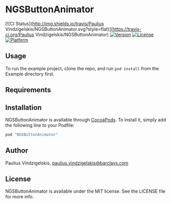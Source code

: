 # NGSButtonAnimator

[![CI Status](http://img.shields.io/travis/Paulius Vindzigelskis/NGSButtonAnimator.svg?style=flat)](https://travis-ci.org/Paulius Vindzigelskis/NGSButtonAnimator)
[![Version](https://img.shields.io/cocoapods/v/NGSButtonAnimator.svg?style=flat)](http://cocoapods.org/pods/NGSButtonAnimator)
[![License](https://img.shields.io/cocoapods/l/NGSButtonAnimator.svg?style=flat)](http://cocoapods.org/pods/NGSButtonAnimator)
[![Platform](https://img.shields.io/cocoapods/p/NGSButtonAnimator.svg?style=flat)](http://cocoapods.org/pods/NGSButtonAnimator)

## Usage

To run the example project, clone the repo, and run `pod install` from the Example directory first.

## Requirements

## Installation

NGSButtonAnimator is available through [CocoaPods](http://cocoapods.org). To install
it, simply add the following line to your Podfile:

```ruby
pod "NGSButtonAnimator"
```

## Author

Paulius Vindzigelskis, paulius.vindzigelskis@barclays.com

## License

NGSButtonAnimator is available under the MIT license. See the LICENSE file for more info.
